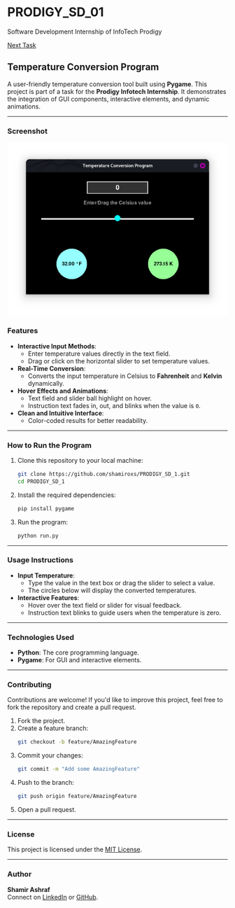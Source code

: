 # PRODIGY_SD_01
Software Development Internship of InfoTech Prodigy

[Next Task](https://github.com/shamiroxs/PRODIGY_SD_02)


## Temperature Conversion Program

A user-friendly temperature conversion tool built using **Pygame**. This project is part of a task for the **Prodigy Infotech Internship**. It demonstrates the integration of GUI components, interactive elements, and dynamic animations.

---

### Screenshot

![Temperature Conversion Program](image.png)

### Features

- **Interactive Input Methods**:
  - Enter temperature values directly in the text field.
  - Drag or click on the horizontal slider to set temperature values.
- **Real-Time Conversion**:
  - Converts the input temperature in Celsius to **Fahrenheit** and **Kelvin** dynamically.
- **Hover Effects and Animations**:
  - Text field and slider ball highlight on hover.
  - Instruction text fades in, out, and blinks when the value is `0`.
- **Clean and Intuitive Interface**:
  - Color-coded results for better readability.

---

### How to Run the Program

1. Clone this repository to your local machine:
   ```bash
   git clone https://github.com/shamiroxs/PRODIGY_SD_1.git
   cd PRODIGY_SD_1
   ```

2. Install the required dependencies:
   ```bash
   pip install pygame
   ```

3. Run the program:
   ```bash
   python run.py
   ```

---

### Usage Instructions

- **Input Temperature**:
  - Type the value in the text box or drag the slider to select a value.
  - The circles below will display the converted temperatures.
- **Interactive Features**:
  - Hover over the text field or slider for visual feedback.
  - Instruction text blinks to guide users when the temperature is zero.

---

### Technologies Used

- **Python**: The core programming language.
- **Pygame**: For GUI and interactive elements.

---

### Contributing

Contributions are welcome! If you'd like to improve this project, feel free to fork the repository and create a pull request.

1. Fork the project.
2. Create a feature branch:
   ```bash
   git checkout -b feature/AmazingFeature
   ```
3. Commit your changes:
   ```bash
   git commit -m "Add some AmazingFeature"
   ```
4. Push to the branch:
   ```bash
   git push origin feature/AmazingFeature
   ```
5. Open a pull request.

---

### License

This project is licensed under the [MIT License](LICENSE).

---

### Author

**Shamir Ashraf**  
Connect on [LinkedIn](https://www.linkedin.com/in/shamiroxs) or [GitHub](https://github.com/shamiroxs).
